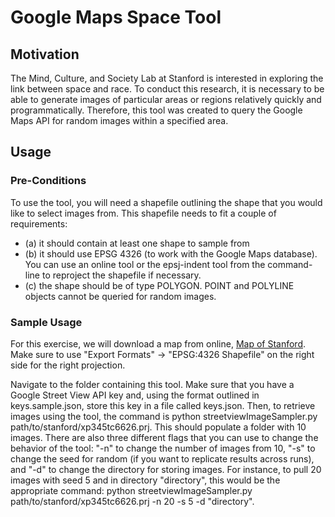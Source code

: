 # Google Maps Space Tool

## Motivation

The Mind, Culture, and Society Lab at Stanford is interested in exploring the link between space and race. To conduct this research, it is necessary to be able to generate images of particular areas or regions relatively quickly and programmatically. Therefore, this tool was created to query the Google Maps API for random images within a specified area.

## Usage

### Pre-Conditions

To use the tool, you will need a shapefile outlining the shape that you would like to select images from. This shapefile needs to fit a couple of requirements:

* (a) it should contain at least one shape to sample from
* (b) it should use EPSG 4326 (to work with the Google Maps database). You can use an online tool or the epsj-indent tool from the command-line to reproject the shapefile if necessary.
* (c) the shape should be of type POLYGON. POINT and POLYLINE objects cannot be queried for random images.

### Sample Usage

For this exercise, we will download a map from online, [Map of Stanford](https://earthworks.stanford.edu/catalog/stanford-xp345tc6626). Make sure to use "Export Formats" -> "EPSG:4326 Shapefile" on the right side for the right projection.

Navigate to the folder containing this tool. Make sure that you have a Google Street View API key and, using the format outlined in keys.sample.json, store this key in a file called keys.json. Then, to retrieve images using the tool, the command is python streetviewImageSampler.py path/to/stanford/xp345tc6626.prj. This should populate a folder with 10 images. There are also three different flags that you can use to change the behavior of the tool: "-n" to change the number of images from 10, "-s" to change the seed for random (if you want to replicate results across runs), and "-d" to change the directory for storing images. For instance, to pull 20 images with seed 5 and in directory "directory", this would be the appropriate command: python streetviewImageSampler.py path/to/stanford/xp345tc6626.prj -n 20 -s 5 -d "directory".
